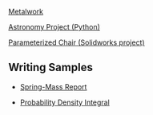 [Metalwork](/metal.md)

<a href="https://colab.research.google.com/drive/10AT5NzsGPmjJxqNRfzkWwnY9fknWxQ59?usp=sharing" target="_blank">Astronomy Project (Python) </a>

[Parameterized Chair (Solidworks project)](/projects/chair_summary.pdf)

## Writing Samples

* [Spring-Mass Report](/projects/Spring_Mass_Report.pdf)


* [Probability Density Integral](/projects/jpierson_wp2.pdf)
